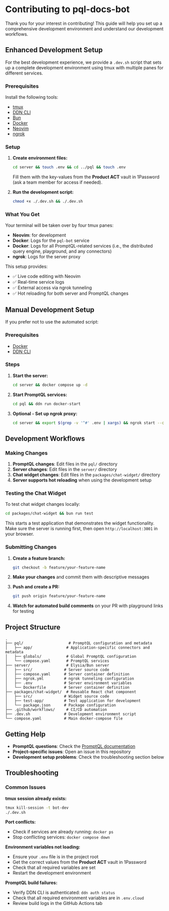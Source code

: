 # Contributing to pql-docs-bot

Thank you for your interest in contributing! This guide will help you set up a comprehensive development environment and
understand our development workflows.

## Enhanced Development Setup

For the best development experience, we provide a `.dev.sh` script that sets up a complete development environment using
tmux with multiple panes for different services.

### Prerequisites

Install the following tools:

- [tmux](https://github.com/tmux/tmux/wiki)
- [DDN CLI](https://promptql.io/docs/reference/cli/installation/)
- [Bun](https://bun.sh/docs/installation)
- [Docker](https://docs.docker.com/get-docker/)
- [Neovim](https://github.com/neovim/neovim/wiki/Installing-Neovim)
- [ngrok](https://ngrok.com/download)

### Setup

1. **Create environment files:**

   ```sh
   cd server && touch .env && cd ../pql && touch .env
   ```

   Fill them with the key-values from the **Product ACT** vault in 1Password (ask a team member for access if needed).

2. **Run the development script:**
   ```sh
   chmod +x ./.dev.sh && ./.dev.sh
   ```

### What You Get

Your terminal will be taken over by four tmux panes:

- **Neovim**: for development
- **Docker**: Logs for the `pql-bot` service
- **Docker**: Logs for all PromptQL-related services (i.e., the distributed query engine, playground, and any
  connectors)
- **ngrok**: Logs for the server proxy

This setup provides:

- ✅ Live code editing with Neovim
- ✅ Real-time service logs
- ✅ External access via ngrok tunneling
- ✅ Hot reloading for both server and PromptQL changes

## Manual Development Setup

If you prefer not to use the automated script:

### Prerequisites

- [Docker](https://docs.docker.com/get-docker/)
- [DDN CLI](https://promptql.io/docs/reference/cli/installation/)

### Steps

1. **Start the server:**

   ```sh
   cd server && docker compose up -d
   ```

2. **Start PromptQL services:**

   ```sh
   cd pql && ddn run docker-start
   ```

3. **Optional - Set up ngrok proxy:**
   ```sh
   cd server && export $(grep -v '^#' .env | xargs) && ngrok start --config ngrok.yml --all
   ```

## Development Workflows

### Making Changes

1. **PromptQL changes**: Edit files in the `pql/` directory
2. **Server changes**: Edit files in the `server/` directory
3. **Chat widget changes**: Edit files in the `packages/chat-widget/` directory
4. **Server supports hot reloading** when using the development setup

### Testing the Chat Widget

To test chat widget changes locally:

```sh
cd packages/chat-widget && bun run test
```

This starts a test application that demonstrates the widget functionality. Make sure the server is running first, then
open `http://localhost:3001` in your browser.

### Submitting Changes

1. **Create a feature branch:**

   ```sh
   git checkout -b feature/your-feature-name
   ```

2. **Make your changes** and commit them with descriptive messages

3. **Push and create a PR:**

   ```sh
   git push origin feature/your-feature-name
   ```

4. **Watch for automated build comments** on your PR with playground links for testing

## Project Structure

```plaintext
.
├── pql/                    # PromptQL configuration and metadata
│   ├── app/               # Application-specific connectors and metadata
│   ├── globals/           # Global PromptQL configuration
│   └── compose.yaml       # PromptQL services
├── server/                # Elysia/Bun server
│   ├── src/              # Server source code
│   ├── compose.yaml      # Server container definition
│   ├── ngrok.yml         # ngrok tunneling configuration
│   ├── .env              # Server environment variables
│   └── Dockerfile        # Server container definition
├── packages/chat-widget/  # Reusable React chat component
│   ├── src/              # Widget source code
│   ├── test-app/         # Test application for development
│   └── package.json      # Package configuration
├── .github/workflows/     # CI/CD automation
├── .dev.sh               # Development environment script
└── compose.yaml          # Main docker-compose file
```

## Getting Help

- **PromptQL questions**: Check the [PromptQL documentation](https://promptql.io/docs/)
- **Project-specific issues**: Open an issue in this repository
- **Development setup problems**: Check the troubleshooting section below

## Troubleshooting

### Common Issues

**tmux session already exists:**

```sh
tmux kill-session -t bot-dev
./.dev.sh
```

**Port conflicts:**

- Check if services are already running: `docker ps`
- Stop conflicting services: `docker compose down`

**Environment variables not loading:**

- Ensure your `.env` file is in the project root
- Get the correct values from the **Product ACT** vault in 1Password
- Check that all required variables are set
- Restart the development environment

**PromptQL build failures:**

- Verify DDN CLI is authenticated: `ddn auth status`
- Check that all required environment variables are in `.env.cloud`
- Review build logs in the GitHub Actions tab
